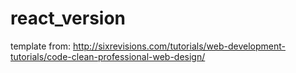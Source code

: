 # react_version

template from: http://sixrevisions.com/tutorials/web-development-tutorials/code-clean-professional-web-design/
